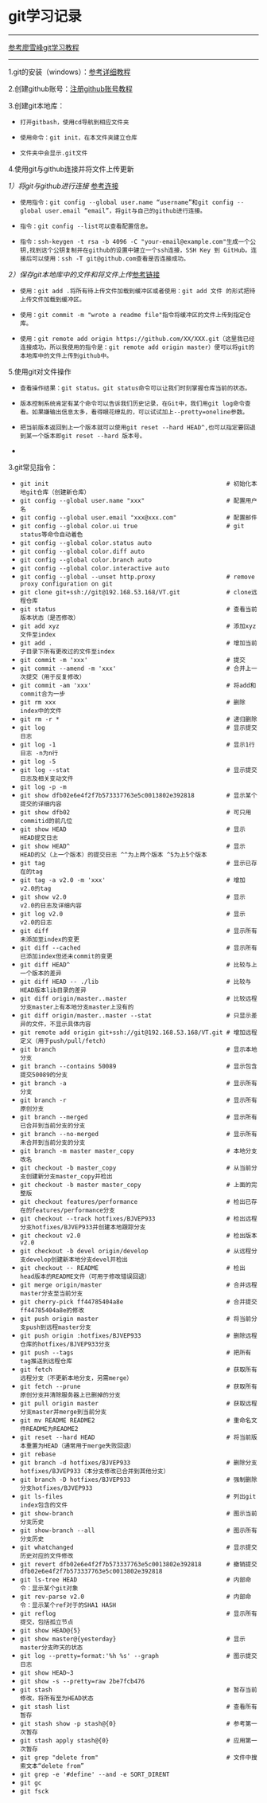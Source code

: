 # git学习记录
---
[参考廖雪峰git学习教程](https://liaoxuefeng.com/books/git/introduction/index.html)

---
1.git的安装（windows）：[参考详细教程](https://blog.csdn.net/mukes/article/details/115693833)


2.创建github账号：[注册github账号教程](https://blog.csdn.net/m0_67906358/article/details/128808210)


3.创建git本地库：

* `打开gitbash，使用cd导航到相应文件夹`
    
* `使用命令：git init，在本文件夹建立仓库`
    
* `文件夹中会显示.git文件`
    
4.使用git与github连接并将文件上传更新

   *1）将git与github进行连接* [参考连接](https://blog.csdn.net/Natsuago/article/details/145647536)

   * `使用指令：git config --global user.name “username”和git config --global user.email “email”，将git与自己的github进行连接。`
    
   * `指令：git config --list可以查看配置信息。`
    
   * `指令：ssh-keygen -t rsa -b 4096 -C "your-email@example.com"生成一个公钥,找到这个公钥复制并在github的设置中建立一个ssh连接，SSH Key 到 GitHub。连接后可以使用：ssh -T git@github.com查看是否连接成功。`
    
   *2）保存git本地库中的文件和将文件上传*[参考链接](https://blog.csdn.net/A496608119/article/details/123566231)

   * `使用：git add .将所有待上传文件加载到缓冲区或者使用：git add 文件 的形式把待上传文件加载到缓冲区。`
    
   * `使用：git commit -m "wrote a readme file"指令将缓冲区的文件上传到指定仓库。`

   * `使用：git remote add origin https://github.com/XX/XXX.git（这里我已经连接成功，所以我使用的指令是：git remote add origin master）便可以将git的本地库中的文件上传到github中。`
    
5.使用git对文件操作
    
  * `查看操作结果：git status。git status命令可以让我们时刻掌握仓库当前的状态。`

  * `版本控制系统肯定有某个命令可以告诉我们历史记录，在Git中，我们用git log命令查看。如果嫌输出信息太多，看得眼花缭乱的，可以试试加上--pretty=oneline参数。`

  * `把当前版本返回到上一个版本就可以使用git reset --hard HEAD^,也可以指定要回退到某一个版本即git reset --hard 版本号。`
  * 

3.git常见指令：

* `git init                                                  # 初始化本地git仓库（创建新仓库）`
* `git config --global user.name "xxx"                       # 配置用户名`
* `git config --global user.email "xxx@xxx.com"              # 配置邮件`
* `git config --global color.ui true                         # git status等命令自动着色`
* `git config --global color.status auto`
* `git config --global color.diff auto`
* `git config --global color.branch auto`
* `git config --global color.interactive auto`
* `git config --global --unset http.proxy                    # remove  proxy configuration on git`
* `git clone git+ssh://git@192.168.53.168/VT.git             # clone远程仓库`
* `git status                                                # 查看当前版本状态（是否修改）`
* `git add xyz                                               # 添加xyz文件至index`
* `git add .                                                 # 增加当前子目录下所有更改过的文件至index`
* `git commit -m 'xxx'                                       # 提交`
* `git commit --amend -m 'xxx'                               # 合并上一次提交（用于反复修改）`
* `git commit -am 'xxx'                                      # 将add和commit合为一步`
* `git rm xxx                                                # 删除index中的文件`
* `git rm -r *                                               # 递归删除`
* `git log                                                   # 显示提交日志`
* `git log -1                                                # 显示1行日志 -n为n行`
* `git log -5`
* `git log --stat                                            # 显示提交日志及相关变动文件`
* `git log -p -m`
* `git show dfb02e6e4f2f7b573337763e5c0013802e392818         # 显示某个提交的详细内容`
* `git show dfb02                                            # 可只用commitid的前几位`
* `git show HEAD                                             # 显示HEAD提交日志`
* `git show HEAD^                                            # 显示HEAD的父（上一个版本）的提交日志 ^^为上两个版本 ^5为上5个版本`
* `git tag                                                   # 显示已存在的tag`
* `git tag -a v2.0 -m 'xxx'                                  # 增加v2.0的tag`
* `git show v2.0                                             # 显示v2.0的日志及详细内容`
* `git log v2.0                                              # 显示v2.0的日志`
* `git diff                                                  # 显示所有未添加至index的变更`
* `git diff --cached                                         # 显示所有已添加index但还未commit的变更`
* `git diff HEAD^                                            # 比较与上一个版本的差异`
* `git diff HEAD -- ./lib                                    # 比较与HEAD版本lib目录的差异`
* `git diff origin/master..master                            # 比较远程分支master上有本地分支master上没有的`
* `git diff origin/master..master --stat                     # 只显示差异的文件，不显示具体内容`
* `git remote add origin git+ssh://git@192.168.53.168/VT.git # 增加远程定义（用于push/pull/fetch）`
* `git branch                                                # 显示本地分支`
* `git branch --contains 50089                               # 显示包含提交50089的分支`
* `git branch -a                                             # 显示所有分支`
* `git branch -r                                             # 显示所有原创分支`
* `git branch --merged                                       # 显示所有已合并到当前分支的分支`
* `git branch --no-merged                                    # 显示所有未合并到当前分支的分支`
* `git branch -m master master_copy                          # 本地分支改名`
* `git checkout -b master_copy                               # 从当前分支创建新分支master_copy并检出`
* `git checkout -b master master_copy                        # 上面的完整版`
* `git checkout features/performance                         # 检出已存在的features/performance分支`
* `git checkout --track hotfixes/BJVEP933                    # 检出远程分支hotfixes/BJVEP933并创建本地跟踪分支`
* `git checkout v2.0                                         # 检出版本v2.0`
* `git checkout -b devel origin/develop                      # 从远程分支develop创建新本地分支devel并检出`
* `git checkout -- README                                    # 检出head版本的README文件（可用于修改错误回退）`
* `git merge origin/master                                   # 合并远程master分支至当前分支`
* `git cherry-pick ff44785404a8e                             # 合并提交ff44785404a8e的修改`
* `git push origin master                                    # 将当前分支push到远程master分支`
* `git push origin :hotfixes/BJVEP933                        # 删除远程仓库的hotfixes/BJVEP933分支`
* `git push --tags                                           # 把所有tag推送到远程仓库`
* `git fetch                                                 # 获取所有远程分支（不更新本地分支，另需merge）`
* `git fetch --prune                                         # 获取所有原创分支并清除服务器上已删掉的分支`
* `git pull origin master                                    # 获取远程分支master并merge到当前分支`
* `git mv README README2                                     # 重命名文件README为README2`
* `git reset --hard HEAD                                     # 将当前版本重置为HEAD（通常用于merge失败回退）`
* `git rebase`
* `git branch -d hotfixes/BJVEP933                           # 删除分支hotfixes/BJVEP933（本分支修改已合并到其他分支）`
* `git branch -D hotfixes/BJVEP933                           # 强制删除分支hotfixes/BJVEP933`
* `git ls-files                                              # 列出git index包含的文件`
* `git show-branch                                           # 图示当前分支历史`
* `git show-branch --all                                     # 图示所有分支历史`
* `git whatchanged                                           # 显示提交历史对应的文件修改`
* `git revert dfb02e6e4f2f7b573337763e5c0013802e392818       # 撤销提交dfb02e6e4f2f7b573337763e5c0013802e392818`
* `git ls-tree HEAD                                          # 内部命令：显示某个git对象`
* `git rev-parse v2.0                                        # 内部命令：显示某个ref对于的SHA1 HASH`
* `git reflog                                                # 显示所有提交，包括孤立节点`
* `git show HEAD@{5}`
* `git show master@{yesterday}                               # 显示master分支昨天的状态`
* `git log --pretty=format:'%h %s' --graph                   # 图示提交日志`
* `git show HEAD~3`
* `git show -s --pretty=raw 2be7fcb476`
* `git stash                                                 # 暂存当前修改，将所有至为HEAD状态`
* `git stash list                                            # 查看所有暂存`
* `git stash show -p stash@{0}                               # 参考第一次暂存`
* `git stash apply stash@{0}                                 # 应用第一次暂存`
* `git grep "delete from"                                    # 文件中搜索文本“delete from”`
* `git grep -e '#define' --and -e SORT_DIRENT`
* `git gc`
* `git fsck`